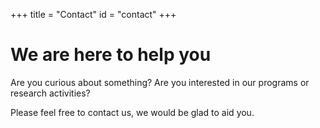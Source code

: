 +++
title = "Contact"
id = "contact"
+++

# We are here to help you

Are you curious about something? Are you interested in our programs or research activities?

Please feel free to contact us, we would be glad to aid you.
